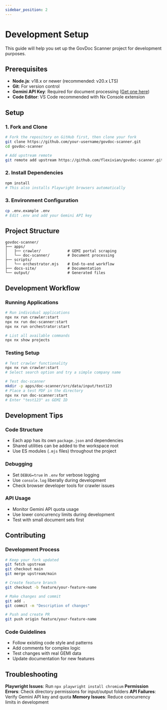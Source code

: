 ```yaml
---
sidebar_position: 2
---
```


# Development Setup

This guide will help you set up the GovDoc Scanner project for development purposes.

## Prerequisites

- **Node.js**: v18.x or newer (recommended: v20.x LTS)
- **Git**: For version control
- **Gemini API Key**: Required for document processing ([Get one here](https://aistudio.google.com/app/apikey))
- **Code Editor**: VS Code recommended with Nx Console extension

## Setup

### 1. Fork and Clone

```bash
# Fork the repository on GitHub first, then clone your fork
git clone https://github.com/your-username/govdoc-scanner.git
cd govdoc-scanner

# Add upstream remote
git remote add upstream https://github.com/flexivian/govdoc-scanner.git
```

### 2. Install Dependencies

```bash
npm install
# This also installs Playwright browsers automatically
```

### 3. Environment Configuration

```bash
cp .env.example .env
# Edit .env and add your Gemini API key
```

## Project Structure

```
govdoc-scanner/
├── apps/
│   ├── crawler/            # GEMI portal scraping
│   └── doc-scanner/        # Document processing
├── scripts/
│   └── orchestrator.mjs    # End-to-end workflow
├── docs-site/              # Documentation
└── output/                 # Generated files
```

## Development Workflow

### Running Applications

```bash
# Run individual applications
npx nx run crawler:start
npx nx run doc-scanner:start
npx nx run orchestrator:start

# List all available commands
npx nx show projects
```

### Testing Setup

```bash
# Test crawler functionality
npx nx run crawler:start
# Select search option and try a simple company name

# Test doc-scanner
mkdir -p apps/doc-scanner/src/data/input/test123
# Place a test PDF in the directory
npx nx run doc-scanner:start
# Enter "test123" as GEMI ID
```

## Development Tips

### Code Structure

- Each app has its own `package.json` and dependencies
- Shared utilities can be added to the workspace root
- Use ES modules (`.mjs` files) throughout the project

### Debugging

- Set `DEBUG=true` in `.env` for verbose logging
- Use `console.log` liberally during development
- Check browser developer tools for crawler issues

### API Usage

- Monitor Gemini API quota usage
- Use lower concurrency limits during development
- Test with small document sets first

## Contributing

### Development Process

```bash
# Keep your fork updated
git fetch upstream
git checkout main
git merge upstream/main

# Create feature branch
git checkout -b feature/your-feature-name

# Make changes and commit
git add .
git commit -m "Description of changes"

# Push and create PR
git push origin feature/your-feature-name
```

### Code Guidelines

- Follow existing code style and patterns
- Add comments for complex logic
- Test changes with real GEMI data
- Update documentation for new features

## Troubleshooting

**Playwright Issues**: Run `npx playwright install chromium`
**Permission Errors**: Check directory permissions for input/output folders
**API Failures**: Verify Gemini API key and quota
**Memory Issues**: Reduce concurrency limits in development
